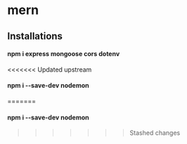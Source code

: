 # mern

## Installations

#### npm i express mongoose cors dotenv

<<<<<<< Updated upstream
#### npm i --save-dev nodemon 
 
=======
#### npm i --save-dev nodemon
>>>>>>> Stashed changes
